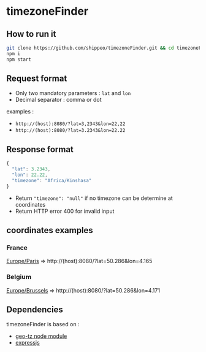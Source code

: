 # timezoneFinder

## How to run it

```bash
git clone https://github.com/shippeo/timezoneFinder.git && cd timezoneFinder
npm i
npm start
```

## Request format

* Only two mandatory parameters : `lat` and `lon`
* Decimal separator : comma or dot

examples :

* `http://(host):8080/?lat=3,2343&lon=22,22`
* `http://(host):8080/?lat=3.2343&lon=22.22`

## Response format

```javascript
{
  "lat": 3.2343,
  "lon": 22.22,
  "timezone": "Africa/Kinshasa"
}
```

* Return `"timezone": "null"` if no timezone can be determine at coordinates
* Return HTTP error 400 for invalid input

## coordinates examples

### France
[Europe/Paris](https://goo.gl/maps/PLFRdwktTSz)  => http://(host):8080/?lat=50.286&lon=4.165

### Belgium
[Europe/Brussels](https://goo.gl/maps/HtnkDeehogD2) => http://(host):8080/?lat=50.286&lon=4.171

## Dependencies

timezoneFinder is based on :
* [geo-tz node module](https://github.com/evansiroky/node-geo-tz)
* [expressjs](http://expressjs.com/)


